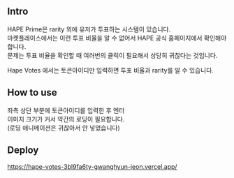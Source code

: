 ## Intro
HAPE Prime은 rarity 외에 유저가 투표하는 시스템이 있습니다.  
마켓플레이스에서는 이런 투표 비율을 알 수 없어서 HAPE 공식 홈페이지에서 확인해야합니다.  
문제는 투표 비율을 확인할 때 여러번의 클릭이 필요해서 상당히 귀찮다는 것입니다.  
  
Hape Votes 에서는 토큰아이디만 입력하면 투표 비율과 rarity를 알 수 있습니다.  

## How to use
좌측 상단 부분에 토큰아이디를 입력한 후 엔터  
이미지 크기가 커서 약간의 로딩이 필요합니다.  
(로딩 애니메이션은 귀찮아서 안 넣었습니다)  

## Deploy
https://hape-votes-3bl9fa6ty-gwanghyun-jeon.vercel.app/
